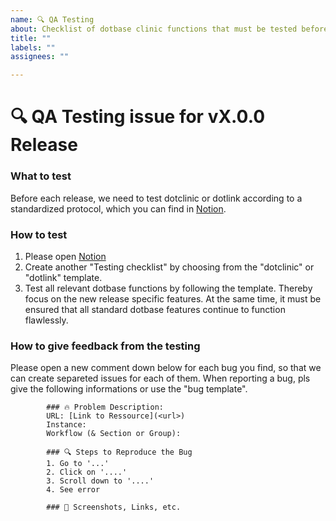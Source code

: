 ```yaml
---
name: 🔍 QA Testing
about: Checklist of dotbase clinic functions that must be tested before each new release.
title: ""
labels: ""
assignees: ""

---
```

# 🔍 QA Testing issue for vX.0.0 Release
### What to test
Before each release, we need to test dotclinic or dotlink according to a standardized protocol, which you can find in [Notion](https://www.notion.so/dotbase/78a5429585f24663889491eac952d6a5?v=0afb836fcf004b04a6c08e385d61a100&pvs=4).

### How to test
1. Please open [Notion](https://www.notion.so/dotbase/78a5429585f24663889491eac952d6a5?v=0afb836fcf004b04a6c08e385d61a100&pvs=4) 
2. Create another "Testing checklist" by choosing from the "dotclinic" or "dotlink" template.
3. Test all relevant dotbase functions by following the template. Thereby focus on the new release specific features. At the same time, it must be ensured that all standard dotbase features continue to function flawlessly.

### How to give feedback from the testing
Please open a new comment down below for each bug you find, so that we can create separeted issues for each of them. When reporting a bug, pls give the following informations or use the "bug template".

            ### 🔥 Problem Description:
            URL: [Link to Ressource](<url>)
            Instance:
            Workflow (& Section or Group):

            ### 🔍 Steps to Reproduce the Bug
            1. Go to '...'
            2. Click on '....'
            3. Scroll down to '....'
            4. See error

            ### 🔗 Screenshots, Links, etc.